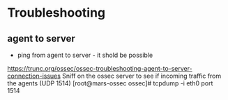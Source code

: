 # Troubleshooting

## agent to server

- ping from agent to server - it shold be possible

https://trunc.org/ossec/ossec-troubleshooting-agent-to-server-connection-issues
Sniff on the ossec server to see if incoming traffic from the agents (UDP 1514)
[root@mars-ossec ossec]# tcpdump -i eth0 port 1514

